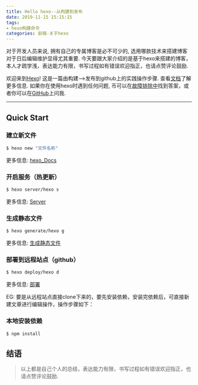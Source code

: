 ```yaml
---
title: Hello hexo--从构建到发布
date: 2019-11-15 15:15:15
tags: 
- hexo构建命令
categories: 前端-关于hexo
---
```

对于开发人员来说, 拥有自己的专属博客是必不可少的, 选用哪款技术来搭建博客对于日后编辑维护显得尤其重要. 今天要跟大家介绍的是基于hexo来搭建的博客，本人才疏学浅，表达能力有限，书写过程如有错误欢迎指正，也请点赞评论鼓励.

欢迎来到[Hexo](https://hexo.io/)! 这是一篇由构建-->发布到github上的实践操作步骤. 查看[文档](https://hexo.io/docs/)了解更多信息. 如果你在使用hexo时遇到任何问题, 币可以在[故障排除中](https://hexo.io/docs/troubleshooting.html)找到答案，或者你可以在[GitHub](https://github.com/git-Where/hexo-bk/issues)上问我.

---

<!--more-->

## Quick Start

### 建立新文件

``` bash
$ hexo new "文件名称"
```

更多信息: [hexo_Docs](https://hexo.io/docs/writing.html)

### 开启服务（热更新）
``` bash
$ hexo server/hexo s
```

更多信息: [Server](https://hexo.io/docs/server.html)

### 生成静态文件

``` bash
$ hexo generate/hexo g
```

更多信息: [生成静态文件](https://hexo.io/docs/generating.html)

### 部署到远程站点（github）

``` bash
$ hexo deploy/hexo d
```

更多信息: [部署](https://hexo.io/docs/deployment.html)

EG:
要是从远程站点直接clone下来的，要先安装依赖，安装完依赖后，可直接新建文章进行编辑操作，操作步骤如下：

### 本地安装依赖

``` bash
$ npm install
```

## 结语

>以上都是自己个人的总结，表达能力有限，书写过程如有错误欢迎指正，也请点赞评论鼓励.